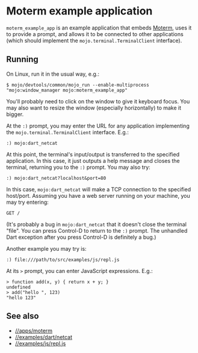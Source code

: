 # Moterm example application

`moterm_example_app` is an example application that embeds
[Moterm](../../apps/moterm), uses it to provide a prompt, and allows it to be
connected to other applications (which should implement the
`mojo.terminal.TerminalClient` interface).

## Running

On Linux, run it in the usual way, e.g.:

    $ mojo/devtools/common/mojo_run --enable-multiprocess "mojo:window_manager mojo:moterm_example_app"

You'll probably need to click on the window to give it keyboard focus. You may
also want to resize the window (especially horizontally) to make it bigger.

At the `:)` prompt, you may enter the URL for any application implementing the
`mojo.terminal.TerminalClient` interface. E.g.:

    :) mojo:dart_netcat

At this point, the terminal's input/output is transferred to the specified
application. In this case, it just outputs a help message and closes the
terminal, returning you to the `:)` prompt. You may also try:

    :) mojo:dart_netcat?localhost&port=80

In this case, `mojo:dart_netcat` will make a TCP connection to the specified
host/port. Assuming you have a web server running on your machine, you may try
entering:

    GET /

(It's probably a bug in `mojo:dart_netcat` that it doesn't close the terminal
"file". You can press Control-D to return to the `:)` prompt. The unhandled Dart
exception after you press Control-D is definitely a bug.)

Another example you may try is:

    :) file:///path/to/src/examples/js/repl.js

At its `>` prompt, you can enter JavaScript expressions. E.g.:

    > function add(x, y) { return x + y; }
    undefined
    > add("hello ", 123)
    "hello 123"

## See also

* [//apps/moterm](../../apps/moterm)
* [//examples/dart/netcat](../dart/netcat)
* [//examples/js/repl.js](../dart/js/repl.js)
